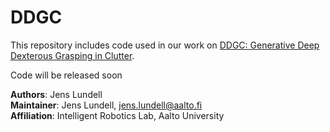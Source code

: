 # DDGC

This repository includes code used in our work on [DDGC: Generative Deep Dexterous Grasping in Clutter](https://arxiv.org/pdf/2103.04783.pdf).

Code will be released soon

**Authors**: Jens Lundell\
**Maintainer**: Jens Lundell, jens.lundell@aalto.fi  
**Affiliation**: Intelligent Robotics Lab, Aalto University
